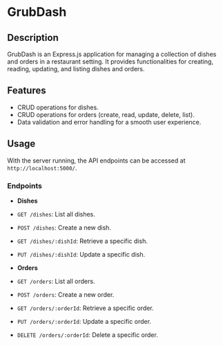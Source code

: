 # GrubDash

## Description
GrubDash is an Express.js application for managing a collection of dishes and orders in a restaurant setting. It provides functionalities for creating, reading, updating, and listing dishes and orders.

## Features
- CRUD operations for dishes.
- CRUD operations for orders (create, read, update, delete, list).
- Data validation and error handling for a smooth user experience.

## Usage
With the server running, the API endpoints can be accessed at `http://localhost:5000/`.

### Endpoints
- **Dishes**
- `GET /dishes`: List all dishes.
- `POST /dishes`: Create a new dish.
- `GET /dishes/:dishId`: Retrieve a specific dish.
- `PUT /dishes/:dishId`: Update a specific dish.

- **Orders**
- `GET /orders`: List all orders.
- `POST /orders`: Create a new order.
- `GET /orders/:orderId`: Retrieve a specific order.
- `PUT /orders/:orderId`: Update a specific order.
- `DELETE /orders/:orderId`: Delete a specific order.
